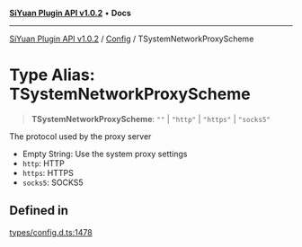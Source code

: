 [**SiYuan Plugin API v1.0.2**](../../../README.md) • **Docs**

---

[SiYuan Plugin API v1.0.2](../../../README.md) / [Config](../README.md) / TSystemNetworkProxyScheme

# Type Alias: TSystemNetworkProxyScheme

> **TSystemNetworkProxyScheme**: `""` \| `"http"` \| `"https"` \| `"socks5"`

The protocol used by the proxy server

- Empty String: Use the system proxy settings
- `http`: HTTP
- `https`: HTTPS
- `socks5`: SOCKS5

## Defined in

[types/config.d.ts:1478](https://github.com/siyuan-note/petal/tree/main/types/config.d.ts#L1478)
